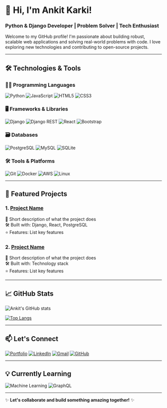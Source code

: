 # 🚀 Hi, I'm Ankit Karki! 
### Python & Django Developer | Problem Solver | Tech Enthusiast

Welcome to my GitHub profile! I'm passionate about building robust, scalable web applications and solving real-world problems with code. I love exploring new technologies and contributing to open-source projects.

---

## 🛠️ Technologies & Tools

### 👨‍💻 Programming Languages
![Python](https://img.shields.io/badge/Python-3776AB?style=for-the-badge&logo=python&logoColor=white)
![JavaScript](https://img.shields.io/badge/JavaScript-F7DF1E?style=for-the-badge&logo=javascript&logoColor=black)
![HTML5](https://img.shields.io/badge/HTML5-E34F26?style=for-the-badge&logo=html5&logoColor=white)
![CSS3](https://img.shields.io/badge/CSS3-1572B6?style=for-the-badge&logo=css3&logoColor=white)

### 🖥️ Frameworks & Libraries
![Django](https://img.shields.io/badge/Django-092E20?style=for-the-badge&logo=django&logoColor=white)
![Django REST](https://img.shields.io/badge/Django_REST-ff1709?style=for-the-badge&logo=django&logoColor=white)
![React](https://img.shields.io/badge/React-20232A?style=for-the-badge&logo=react&logoColor=61DAFB)
![Bootstrap](https://img.shields.io/badge/Bootstrap-563D7C?style=for-the-badge&logo=bootstrap&logoColor=white)

### 🗃️ Databases
![PostgreSQL](https://img.shields.io/badge/PostgreSQL-316192?style=for-the-badge&logo=postgresql&logoColor=white)
![MySQL](https://img.shields.io/badge/MySQL-005C84?style=for-the-badge&logo=mysql&logoColor=white)
![SQLite](https://img.shields.io/badge/SQLite-07405E?style=for-the-badge&logo=sqlite&logoColor=white)

### 🛠️ Tools & Platforms
![Git](https://img.shields.io/badge/Git-F05032?style=for-the-badge&logo=git&logoColor=white)
![Docker](https://img.shields.io/badge/Docker-2CA5E0?style=for-the-badge&logo=docker&logoColor=white)
![AWS](https://img.shields.io/badge/AWS-%23FF9900.svg?style=for-the-badge&logo=amazon-aws&logoColor=white)
![Linux](https://img.shields.io/badge/Linux-FCC624?style=for-the-badge&logo=linux&logoColor=black)

---

## 🌟 Featured Projects

### 1. [Project Name](https://github.com/your-repo)
📝 Short description of what the project does  
🛠️ Built with: Django, React, PostgreSQL  
⭐ Features: List key features  

### 2. [Project Name](https://github.com/your-repo)
📝 Short description of what the project does  
🛠️ Built with: Technology stack  
⭐ Features: List key features  

---

## 📈 GitHub Stats

![Ankit's GitHub stats](https://github-readme-stats.vercel.app/api?username=ankitkarki27&show_icons=true&theme=radical)

[![Top Langs](https://github-readme-stats.vercel.app/api/top-langs/?username=ankitkarki27&layout=compact&theme=radical)](https://github.com/anuraghazra/github-readme-stats)

---

## 📫 Let's Connect

[![Portfolio](https://img.shields.io/badge/Portfolio-%23000000.svg?style=for-the-badge&logo=firefox&logoColor=#FF7139)](https://www.karkiankit.com.np/)
[![LinkedIn](https://img.shields.io/badge/LinkedIn-0077B5?style=for-the-badge&logo=linkedin&logoColor=white)](https://linkedin.com/in/ankitkarki27)
[![Gmail](https://img.shields.io/badge/Gmail-D14836?style=for-the-badge&logo=gmail&logoColor=white)](mailto:ankitkarki8088@gmail.com)
[![GitHub](https://img.shields.io/badge/GitHub-100000?style=for-the-badge&logo=github&logoColor=white)](https://github.com/ankitkarki27)

---

## 💡 Currently Learning
![Machine Learning](https://img.shields.io/badge/Machine_Learning-FF6F00?style=for-the-badge&logo=tensorflow&logoColor=white)
![GraphQL](https://img.shields.io/badge/GraphQL-E10098?style=for-the-badge&logo=graphql&logoColor=white)

---

✨ **Let's collaborate and build something amazing together!** ✨
